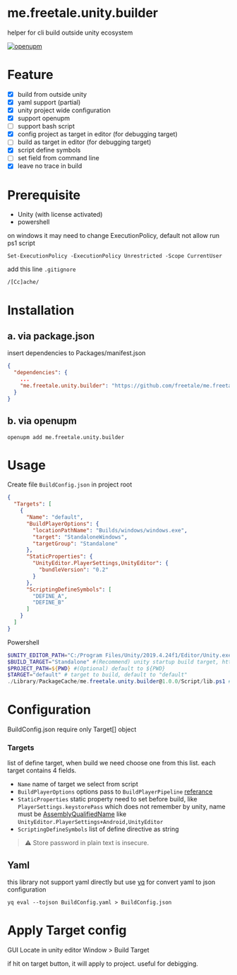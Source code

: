 # me.freetale.unity.builder
helper for cli build outside unity ecosystem 

[![openupm](https://img.shields.io/npm/v/me.freetale.unity.builder?label=openupm&registry_uri=https://package.openupm.com)](https://openupm.com/packages/me.freetale.unity.builder/)


# Feature
- [x] build from outside unity
- [x] yaml support (partial)
- [x] unity project wide configuration
- [x] support openupm
- [ ] support bash script
- [x] config project as target in editor (for debugging target)
- [ ] build as target in editor (for debugging target)
- [x] script define symbols
- [ ] set field from command line
- [x] leave no trace in build

# Prerequisite
- Unity (with license activated)
- powershell

on windows it may need to change ExecutionPolicy, default not allow run ps1 script
```
Set-ExecutionPolicy -ExecutionPolicy Unrestricted -Scope CurrentUser
```

add this line `.gitignore`
```
/[Cc]ache/
```
# Installation

## a. via package.json

insert dependencies to Packages/manifest.json
```json
{
  "dependencies": {
    ...
    "me.freetale.unity.builder": "https://github.com/freetale/me.freetale.unity.builder.git?path=Assets/me.freetale.unity.builder"
  }
}
```

## b. via openupm

```
openupm add me.freetale.unity.builder
```

# Usage

Create file `BuildConfig.json` in project root
```json
{
  "Targets": [
    {
      "Name": "default",
      "BuildPlayerOptions": {
        "locationPathName": "Builds/windows/windows.exe",
        "target": "StandaloneWindows",
        "targetGroup": "Standalone"
      },
      "StaticProperties": {
        "UnityEditor.PlayerSettings,UnityEditor": {
          "bundleVersion": "0.2"
        }
      },
      "ScriptingDefineSymbols": [
        "DEFINE_A",
        "DEFINE_B"
      ]
    }
  ]
}
```

Powershell
```ps1
$UNITY_EDITOR_PATH="C:/Program Files/Unity/2019.4.24f1/Editor/Unity.exe" #(Require) Path to unity installation
$BUILD_TARGET="Standalone" #(Recommend) unity startup build target, https://docs.unity3d.com/Manual/CommandLineArguments.html
$PROJECT_PATH=${PWD} #(Optional) default to ${PWD}
$TARGET="default" # target to build, default to "default"
./Library/PackageCache/me.freetale.unity.builder@1.0.0/Script/lib.ps1 # may change by version number
```

# Configuration

BuildConfig.json require only Target[] object

### Targets
list of define target, when build we need choose one from this list. each target contains 4 fields.
- `Name` name of target we select from script
- `BuildPlayerOptions` options pass to `BuildPlayerPipeline` [referance](https://docs.unity3d.com/ScriptReference/BuildPlayerOptions.html)
- `StaticProperties` static property need to set before build, like `PlayerSettings.keystorePass` which does not remember by unity, name must be [AssemblyQualifiedName](https://docs.microsoft.com/en-us/dotnet/api/system.type.assemblyqualifiedname?view=net-5.0#System_Type_AssemblyQualifiedName) like `UnityEditor.PlayerSettings+Android,UnityEditor`
- `ScriptingDefineSymbols` list of define directive as string
> :warning: Store password in plain text is insecure.

## Yaml
this library not support yaml directly but use [yq](https://github.com/mikefarah/yq) for convert yaml to json configuration
```
yq eval --tojson BuildConfig.yaml > BuildConfig.json
```

# Apply Target config

GUI Locate in unity editor
Window > Build Target

if hit on target button, it will apply to project. useful for debigging.
